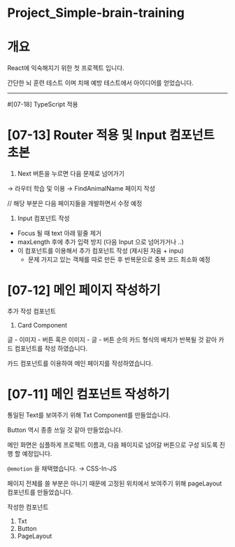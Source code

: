 # Project_Simple-brain-training

# 개요

React에 익숙해지기 위한 첫 프로젝트 입니다.

간단한 뇌 훈련 테스트 이며 치매 예방 테스트에서 아이디어를 얻었습니다.

---

#[07-18] TypeScript 적용

# [07-13] Router 적용 및 Input 컴포넌트 초본

1. Next 버튼을 누르면 다음 문제로 넘어가기

→ 라우터 학습 및 이용 → FindAnimalName 페이지 작성

// 해당 부분은 다음 페이지들을 개발하면서 수정 예정

1. Input 컴포넌트 작성

- Focus 될 때 text 아래 밑줄 제거
- maxLength 후에 추가 입력 방지 (다음 Input 으로 넘어가거나 ..)
- 이 컴포넌트를 이용해서 추가 컴포넌트 작성 (제시된 자음 + inpu)
  - 문제 가지고 있는 객체를 따로 만든 후 반복문으로 중복 코드 최소화 예정

# [07-12] 메인 페이지 작성하기

추가 작성 컴포넌트

1. Card Component

글 - 이미지 - 버튼 혹은 이미지 - 글 - 버튼 순의 카드 형식의 배치가 반복될 것 같아 카드 컴포넌트를 작성 하였습니다.

카드 컴포넌트를 이용하여 메인 페이지를 작성하였습니다.

# [07-11] 메인 컴포넌트 작성하기

통일된 Text를 보여주기 위해 Txt Component를 만들었습니다.

Button 역시 종종 쓰일 것 같아 만들었습니다.

메인 화면은 심플하게 프로젝트 이름과, 다음 페이지로 넘어갈 버튼으로 구성 되도록 진행 할 예정입니다.

`@emotion` 을 채택했습니다. → CSS-In-JS

페이지 전체를 쓸 부분은 아니기 때문에 고정된 위치에서 보여주기 위해 pageLayout 컴포넌트를 만들었습니다.

작성한 컴포넌트

1. Txt
2. Button
3. PageLayout
